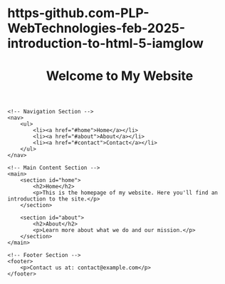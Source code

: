 # https-github.com-PLP-WebTechnologies-feb-2025-introduction-to-html-5-iamglow
<!DOCTYPE html>
<html lang="en">
<head>
    <meta charset="UTF-8">
    <meta name="viewport" content="width=device-width, initial-scale=1.0">
    <title>My Website</title>
    <link rel="stylesheet" href="styles.css"> <!-- Link to external stylesheet -->
</head>
<body>
    <!-- Header Section -->
    <header>
        <h1>Welcome to My Website</h1>
    </header>
    
    <!-- Navigation Section -->
    <nav>
        <ul>
            <li><a href="#home">Home</a></li>
            <li><a href="#about">About</a></li>
            <li><a href="#contact">Contact</a></li>
        </ul>
    </nav>
    
    <!-- Main Content Section -->
    <main>
        <section id="home">
            <h2>Home</h2>
            <p>This is the homepage of my website. Here you'll find an introduction to the site.</p>
        </section>
        
        <section id="about">
            <h2>About</h2>
            <p>Learn more about what we do and our mission.</p>
        </section>
    </main>
    
    <!-- Footer Section -->
    <footer>
        <p>Contact us at: contact@example.com</p>
    </footer>
</body>
</html>
